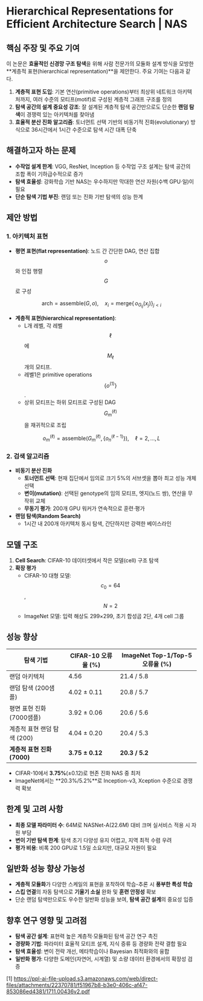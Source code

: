 # Hierarchical Representations for Efficient Architecture Search | NAS

## 핵심 주장 및 주요 기여
이 논문은 **효율적인 신경망 구조 탐색**을 위해 사람 전문가의 모듈화 설계 방식을 모방한 **계층적 표현(hierarchical representation)**을 제안한다. 주요 기여는 다음과 같다.  
1. **계층적 표현 도입**: 기본 연산(primitive operations)부터 최상위 네트워크 아키텍처까지, 여러 수준의 모티프(motif)로 구성된 계층적 그래프 구조를 정의  
2. **탐색 공간의 설계 중요성 강조**: 잘 설계된 계층적 탐색 공간만으로도 단순한 **랜덤 탐색**이 경쟁력 있는 아키텍처를 찾아냄  
3. **효율적 분산 진화 알고리즘**: 토너먼트 선택 기반의 비동기적 진화(evolutionary) 방식으로 36시간에서 1시간 수준으로 탐색 시간 대폭 단축  

## 해결하고자 하는 문제
- **수작업 설계 한계**: VGG, ResNet, Inception 등 수작업 구조 설계는 탐색 공간의 조합 폭이 기하급수적으로 증가  
- **탐색 효율성**: 강화학습 기반 NAS는 우수하지만 막대한 연산 자원(수백 GPU·일)이 필요  
- **단순 탐색 기법 부진**: 랜덤 또는 진화 기반 탐색의 성능 한계  

## 제안 방법
### 1. 아키텍처 표현  
- **평면 표현(flat representation)**: 노드 간 간단한 DAG, 연산 집합 $$o$$와 인접 행렬 $$G$$로 구성  

```math
 \text{arch} = \text{assemble}(G,\,o),\quad
x_i = \mathrm{merge} \bigl\{\,o_{G_{ij}}(x_j)\bigr\}_{j < i}
```

- **계층적 표현(hierarchical representation)**:  
  - L개 레벨, 각 레벨 $$\ell$$에 $$M_\ell$$개의 모티프.  
  - 레벨1은 primitive operations $$\{o^{(1)}\}$$.  
  - 상위 모티프는 하위 모티프로 구성된 DAG $$G^{(\ell)}_m$$을 재귀적으로 조립  

$$
    o_m^{(\ell)}
      = \text{assemble}\bigl(G_m^{(\ell)},\,\{o_n^{(\ell-1)}\}\bigr),
      \quad \ell=2,\dots,L
  $$

### 2. 검색 알고리즘  
- **비동기 분산 진화**  
  - **토너먼트 선택**: 현재 집단에서 임의로 크기 5%의 서브셋을 뽑아 최고 성능 개체 선택  
  - **변이(mutation)**: 선택된 genotype의 임의 모티프, 엣지(노드 쌍), 연산을 무작위 교체  
  - **무동기 평가**: 200개 GPU 워커가 연속적으로 훈련·평가  
- **랜덤 탐색(Random Search)**  
  - 1시간 내 200개 아키텍처 동시 탐색, 간단하지만 강력한 베이스라인  

## 모델 구조
1. **Cell Search**: CIFAR-10 데이터셋에서 작은 모델(cell) 구조 탐색  
2. **확장 평가**  
   - CIFAR-10 대형 모델: $$c_0=64$$, $$N=2$$  
   - ImageNet 모델: 입력 해상도 299×299, 초기 합성곱 2단, 4개 cell 그룹  

## 성능 향상
| 탐색 기법                  | CIFAR-10 오류율 (%)        | ImageNet Top-1/Top-5 오류율 (%) |
|---------------------------|---------------------------|---------------------------------|
| 랜덤 아키텍처              | 4.56                      | 21.4 / 5.8                      |
| 랜덤 탐색 (200샘플)        | 4.02 ± 0.11               | 20.8 / 5.7                      |
| 평면 표현 진화 (7000샘플)   | 3.92 ± 0.06               | 20.6 / 5.6                      |
| 계층적 표현 랜덤 탐색 (200) | 4.04 ± 0.20               | 20.4 / 5.3                      |
| **계층적 표현 진화 (7000)** | **3.75 ± 0.12**           | **20.3 / 5.2**                  |

- CIFAR-10에서 **3.75%**(±0.12)로 현존 진화 NAS 중 최저  
- ImageNet에서는 **20.3%/5.2%**로 Inception-v3, Xception 수준으로 경쟁력 확보  

## 한계 및 고려 사항
- **최종 모델 파라미터 수**: 64M로 NASNet-A(22.6M) 대비 크며 실서비스 적용 시 자원 부담  
- **변이 기반 탐색 한계**: 탐색 초기 다양성 유지 어렵고, 지역 최적 수렴 우려  
- **평가 비용**: 비록 200 GPU로 1.5일 소요지만, 대규모 자원이 필요  

## 일반화 성능 향상 가능성
- **계층적 모듈화**가 다양한 스케일의 표현을 포착하여 학습-추론 시 **풍부한 특성 학습**  
- **스킵 연결**의 자동 탐색으로 **기울기 소실** 완화 및 **훈련 안정성** 확보  
- 단순 랜덤 탐색만으로도 우수한 일반화 성능을 보여, **탐색 공간 설계**의 중요성 입증  

## 향후 연구 영향 및 고려점
- **탐색 공간 설계**: 표현력 높은 계층적·모듈화된 탐색 공간 연구 촉진  
- **경량화 기법**: 파라미터 효율적 모티프 설계, 지식 증류 등 경량화 전략 결합 필요  
- **탐색 효율성**: 변이 전략 개선, 메타학습이나 Bayesian 최적화와의 융합  
- **일반화 평가**: 다양한 도메인(자연어, 시계열) 및 소량 데이터 환경에서의 확장성 검증  

[1] https://ppl-ai-file-upload.s3.amazonaws.com/web/direct-files/attachments/22370781/f51967b8-b3e0-406c-af47-853086ed4381/1711.00436v2.pdf
